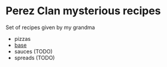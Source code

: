 # Perez Clan mysterious recipes

Set of recipes given by my grandma

- pizzas 
 - [base](./pizzas/base.md)
- sauces (TODO)
- spreads (TODO)

